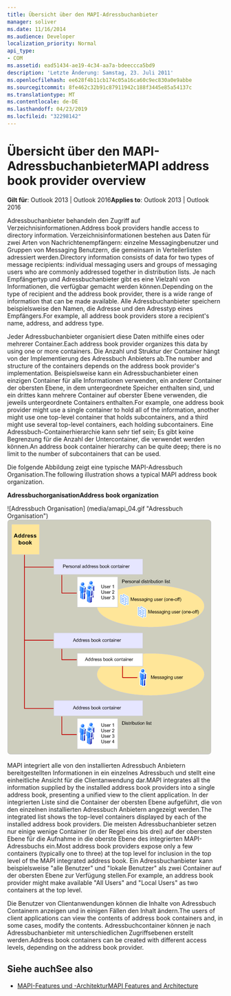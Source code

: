 ```yaml
---
title: Übersicht über den MAPI-Adressbuchanbieter
manager: soliver
ms.date: 11/16/2014
ms.audience: Developer
localization_priority: Normal
api_type:
- COM
ms.assetid: ead51434-ae19-4c34-aa7a-bdeeccca5bd9
description: 'Letzte Änderung: Samstag, 23. Juli 2011'
ms.openlocfilehash: ee628f4b11cb174c05a16ca60c9ec830a0e9abbe
ms.sourcegitcommit: 8fe462c32b91c87911942c188f3445e85a54137c
ms.translationtype: MT
ms.contentlocale: de-DE
ms.lasthandoff: 04/23/2019
ms.locfileid: "32298142"
---
```

# <a name="mapi-address-book-provider-overview"></a><span data-ttu-id="8af8a-103">Übersicht über den MAPI-Adressbuchanbieter</span><span class="sxs-lookup"><span data-stu-id="8af8a-103">MAPI address book provider overview</span></span>
  
<span data-ttu-id="8af8a-104">**Gilt für**: Outlook 2013 | Outlook 2016</span><span class="sxs-lookup"><span data-stu-id="8af8a-104">**Applies to**: Outlook 2013 | Outlook 2016</span></span> 
  
<span data-ttu-id="8af8a-105">Adressbuchanbieter behandeln den Zugriff auf Verzeichnisinformationen.</span><span class="sxs-lookup"><span data-stu-id="8af8a-105">Address book providers handle access to directory information.</span></span> <span data-ttu-id="8af8a-106">Verzeichnisinformationen bestehen aus Daten für zwei Arten von Nachrichtenempfängern: einzelne Messagingbenutzer und Gruppen von Messaging Benutzern, die gemeinsam in Verteilerlisten adressiert werden.</span><span class="sxs-lookup"><span data-stu-id="8af8a-106">Directory information consists of data for two types of message recipients: individual messaging users and groups of messaging users who are commonly addressed together in distribution lists.</span></span> <span data-ttu-id="8af8a-107">Je nach Empfängertyp und Adressbuchanbieter gibt es eine Vielzahl von Informationen, die verfügbar gemacht werden können.</span><span class="sxs-lookup"><span data-stu-id="8af8a-107">Depending on the type of recipient and the address book provider, there is a wide range of information that can be made available.</span></span> <span data-ttu-id="8af8a-108">Alle Adressbuchanbieter speichern beispielsweise den Namen, die Adresse und den Adresstyp eines Empfängers.</span><span class="sxs-lookup"><span data-stu-id="8af8a-108">For example, all address book providers store a recipient's name, address, and address type.</span></span>
  
<span data-ttu-id="8af8a-109">Jeder Adressbuchanbieter organisiert diese Daten mithilfe eines oder mehrerer Container.</span><span class="sxs-lookup"><span data-stu-id="8af8a-109">Each address book provider organizes this data by using one or more containers.</span></span> <span data-ttu-id="8af8a-110">Die Anzahl und Struktur der Container hängt von der Implementierung des Adressbuch Anbieters ab.</span><span class="sxs-lookup"><span data-stu-id="8af8a-110">The number and structure of the containers depends on the address book provider's implementation.</span></span> <span data-ttu-id="8af8a-111">Beispielsweise kann ein Adressbuchanbieter einen einzigen Container für alle Informationen verwenden, ein anderer Container der obersten Ebene, in dem untergeordnete Speicher enthalten sind, und ein drittes kann mehrere Container auf oberster Ebene verwenden, die jeweils untergeordnete Containers enthalten.</span><span class="sxs-lookup"><span data-stu-id="8af8a-111">For example, one address book provider might use a single container to hold all of the information, another might use one top-level container that holds subcontainers, and a third might use several top-level containers, each holding subcontainers.</span></span> <span data-ttu-id="8af8a-112">Eine Adressbuch-Containerhierarchie kann sehr tief sein; Es gibt keine Begrenzung für die Anzahl der Untercontainer, die verwendet werden können.</span><span class="sxs-lookup"><span data-stu-id="8af8a-112">An address book container hierarchy can be quite deep; there is no limit to the number of subcontainers that can be used.</span></span>
  
<span data-ttu-id="8af8a-113">Die folgende Abbildung zeigt eine typische MAPI-Adressbuch Organisation.</span><span class="sxs-lookup"><span data-stu-id="8af8a-113">The following illustration shows a typical MAPI address book organization.</span></span>
  
<span data-ttu-id="8af8a-114">**Adressbuchorganisation**</span><span class="sxs-lookup"><span data-stu-id="8af8a-114">**Address book organization**</span></span>
  
<span data-ttu-id="8af8a-115">![Adressbuch Organisation] (media/amapi_04.gif "Adressbuch Organisation")</span><span class="sxs-lookup"><span data-stu-id="8af8a-115">![Address book organization](media/amapi_04.gif "Address book organization")</span></span>
  
<span data-ttu-id="8af8a-116">MAPI integriert alle von den installierten Adressbuch Anbietern bereitgestellten Informationen in ein einzelnes Adressbuch und stellt eine einheitliche Ansicht für die Clientanwendung dar.</span><span class="sxs-lookup"><span data-stu-id="8af8a-116">MAPI integrates all the information supplied by the installed address book providers into a single address book, presenting a unified view to the client application.</span></span> <span data-ttu-id="8af8a-117">In der integrierten Liste sind die Container der obersten Ebene aufgeführt, die von den einzelnen installierten Adressbuch Anbietern angezeigt werden.</span><span class="sxs-lookup"><span data-stu-id="8af8a-117">The integrated list shows the top-level containers displayed by each of the installed address book providers.</span></span> <span data-ttu-id="8af8a-118">Die meisten Adressbuchanbieter setzen nur einige wenige Container (in der Regel eins bis drei) auf der obersten Ebene für die Aufnahme in die oberste Ebene des integrierten MAPI-Adressbuchs ein.</span><span class="sxs-lookup"><span data-stu-id="8af8a-118">Most address book providers expose only a few containers (typically one to three) at the top level for inclusion in the top level of the MAPI integrated address book.</span></span> <span data-ttu-id="8af8a-119">Ein Adressbuchanbieter kann beispielsweise "alle Benutzer" und "lokale Benutzer" als zwei Container auf der obersten Ebene zur Verfügung stellen.</span><span class="sxs-lookup"><span data-stu-id="8af8a-119">For example, an address book provider might make available "All Users" and "Local Users" as two containers at the top level.</span></span>
  
<span data-ttu-id="8af8a-120">Die Benutzer von Clientanwendungen können die Inhalte von Adressbuch Containern anzeigen und in einigen Fällen den Inhalt ändern.</span><span class="sxs-lookup"><span data-stu-id="8af8a-120">The users of client applications can view the contents of address book containers and, in some cases, modify the contents.</span></span> <span data-ttu-id="8af8a-121">Adressbuchcontainer können je nach Adressbuchanbieter mit unterschiedlichen Zugriffsebenen erstellt werden.</span><span class="sxs-lookup"><span data-stu-id="8af8a-121">Address book containers can be created with different access levels, depending on the address book provider.</span></span> 
  
## <a name="see-also"></a><span data-ttu-id="8af8a-122">Siehe auch</span><span class="sxs-lookup"><span data-stu-id="8af8a-122">See also</span></span>

- [<span data-ttu-id="8af8a-123">MAPI-Features und -Architektur</span><span class="sxs-lookup"><span data-stu-id="8af8a-123">MAPI Features and Architecture</span></span>](mapi-features-and-architecture.md)

